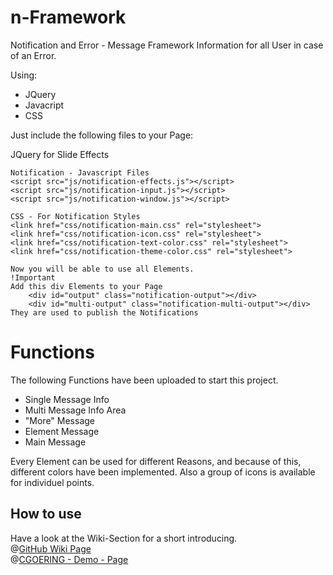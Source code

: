 n-Framework
===========

Notification and Error - Message Framework
Information for all User in case of an Error.

Using: 
- JQuery 
- Javacript
- CSS


Just include the following files to your Page:

  JQuery for Slide Effects
	<script src="http://ajax.googleapis.com/ajax/libs/jquery/1.7/jquery.min.js"></script>
	<script src="//code.jquery.com/jquery-1.10.2.js"></script>
	<script src="//code.jquery.com/ui/1.11.1/jquery-ui.js"></script>
	
	Notification - Javascript Files
	<script src="js/notification-effects.js"></script>
	<script src="js/notification-input.js"></script>
	<script src="js/notification-window.js"></script>
	
	CSS - For Notification Styles
	<link href="css/notification-main.css" rel="stylesheet">
	<link href="css/notification-icon.css" rel="stylesheet">
	<link href="css/notification-text-color.css" rel="stylesheet">
	<link href="css/notification-theme-color.css" rel="stylesheet">
	
	Now you will be able to use all Elements.
	!Important
	Add this div Elements to your Page
		<div id="output" class="notification-output"></div>
		<div id="multi-output" class="notification-multi-output"></div>
	They are used to publish the Notifications

<h1>Functions</h1>

The following Functions have been uploaded to start this project.

 - Single Message Info
 - Multi Message Info Area
 - "More" Message
 - Element Message
 - Main Message

Every Element can be used for different Reasons, and because of this, different colors have been implemented.
Also a group of icons is available for individuel points.

<h2>How to use</h2>
Have a look at the Wiki-Section for a short introducing.<br>
@<a href="https://github.com/ClemGo/n-Framework/wiki/Functions">GitHub Wiki Page</a><br>
@<a href="http://cgoering.de/notification/notification-demo.php">CGOERING - Demo - Page</a>

